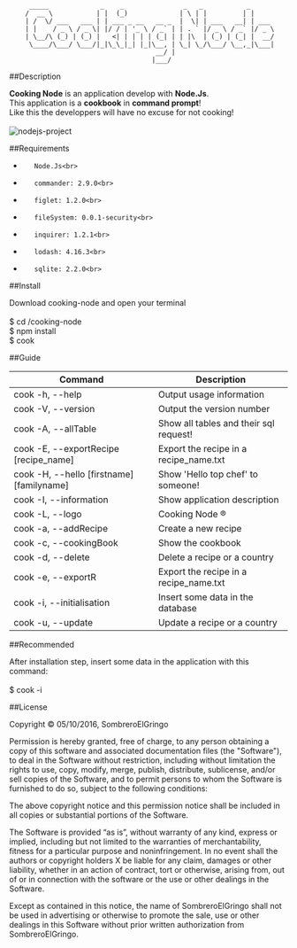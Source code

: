 

         _____             _    _               _   _           _      
        /  __ \           | |  (_)             | \ | |         | |     
        | /  \/ ___   ___ | | ___ _ __   __ _  |  \| | ___   __| | ___ 
        | |    / _ \ / _ \| |/ / | '_ \ / _` | | . ` |/ _ \ / _` |/ _ \
        | \__/\ (_) | (_) |   <| | | | | (_| | | |\  | (_) | (_| |  __/
         \____/\___/ \___/|_|\_\_|_| |_|\__, | \_| \_/\___/ \__,_|\___|
                                         __/ |                         
                                        |___/                          


##Description

**Cooking Node** is an application develop with **Node.Js**.<br>
This application is a **cookbook** in **command prompt**!<br> 
Like this the developpers will have no excuse for not cooking!<br>
<br>
![nodejs-project](http://i.makeagif.com/media/10-08-2016/ejSgHo.gif)


##Requirements

*        Node.Js<br>
*        commander: 2.9.0<br>
*        figlet: 1.2.0<br>
*        fileSystem: 0.0.1-security<br>
*        inquirer: 1.2.1<br>
*        lodash: 4.16.3<br>
*        sqlite: 2.2.0<br>


##Install
 
 Download cooking-node and open your terminal<br>
 <br>
 $ cd /cooking-node<br>
 $ npm install<br>
 $ cook


##Guide

| Command | Description |
| --- | --- |
| cook -h, --help | Output usage information |
| cook -V, --version | Output the version number |
| cook -A, --allTable | Show all tables and their sql request! |
| cook -E, --exportRecipe [recipe_name] | Export the recipe in a recipe_name.txt |
| cook -H, --hello [firstname] [familyname] | Show 'Hello top chef' to someone! |
| cook -I, --information | Show application description |
| cook -L, --logo | Cooking Node ® |
| cook -a, --addRecipe | Create a new recipe |
| cook -c, --cookingBook | Show the cookbook |
| cook -d, --delete | Delete a recipe or a country |
| cook -e, --exportR | Export the recipe in a recipe_name.txt |
| cook -i, --initialisation | Insert some data in the database |
| cook -u, --update | Update a recipe or a country |


##Recommended

After installation step, insert some data in the application with this command:<br>
<br>
$ cook -i 


##License

Copyright © 05/10/2016, SombreroElGringo

Permission is hereby granted, free of charge, to any person obtaining a copy of this software and associated documentation files (the "Software"), to deal in the Software without restriction, including without limitation the rights to use, copy, modify, merge, publish, distribute, sublicense, and/or sell copies of the Software, and to permit persons to whom the Software is furnished to do so, subject to the following conditions:

The above copyright notice and this permission notice shall be included in all copies or substantial portions of the Software.

The Software is provided “as is”, without warranty of any kind, express or implied, including but not limited to the warranties of merchantability, fitness for a particular purpose and noninfringement. In no event shall the authors or copyright holders X be liable for any claim, damages or other liability, whether in an action of contract, tort or otherwise, arising from, out of or in connection with the software or the use or other dealings in the Software.

Except as contained in this notice, the name of SombreroElGringo shall not be used in advertising or otherwise to promote the sale, use or other dealings in this Software without prior written authorization from SombreroElGringo.
